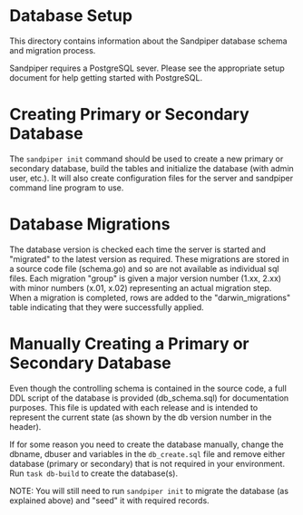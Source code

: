 # Database Setup

This directory contains information about the Sandpiper database schema and migration process. 

Sandpiper requires a PostgreSQL sever. Please see the appropriate setup document for help getting started with PostgreSQL.

# Creating Primary or Secondary Database

The `sandpiper init` command should be used to create a new primary or secondary database, build the tables and initialize the database (with admin user, etc.). It will also create configuration files for the server and sandpiper command line program to use.

# Database Migrations

The database version is checked each time the server is started and "migrated" to the latest version as required. These migrations are stored in a source code file (schema.go) and so are not available as individual sql files.
Each migration "group" is given a major version number (1.xx, 2.xx) with minor numbers (x.01, x.02) representing an actual migration step. When a migration is completed, rows are added to the "darwin_migrations" table indicating that they were successfully applied. 

# Manually Creating a Primary or Secondary Database

Even though the controlling schema is contained in the source code, a full DDL script of the database is provided (db_schema.sql) for documentation purposes. This file is updated with each release and is intended to represent the current state (as shown by the db version number in the header). 

If for some reason you need to create the database manually, change the dbname, dbuser and variables in the `db_create.sql` file and remove either database (primary or secondary) that is not required in your
environment. Run `task db-build` to create the database(s).

NOTE: You will still need to run `sandpiper init` to migrate the database (as explained above) and "seed" it with required records.

